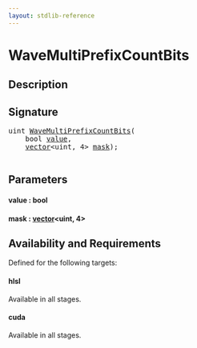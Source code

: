 ```yaml
---
layout: stdlib-reference
---
```


# WaveMultiPrefixCountBits

## Description





## Signature 

<pre>
<span class="code_keyword">uint</span> <a href="wavemultiprefixcountbits-049fk.html">WaveMultiPrefixCountBits</a>(
    <span class="code_keyword">bool</span> <a href="wavemultiprefixcountbits-049fk.html#decl-value" class="code_param">value</a>,
    <a href="../types/vector/index.html" class="code_type">vector</a>&lt;<span class="code_keyword">uint</span>, 4&gt; <a href="wavemultiprefixcountbits-049fk.html#decl-mask" class="code_param">mask</a>);

</pre>

## Parameters

####  <a id="decl-value"></a>value  : bool
####  <a id="decl-mask"></a>mask  : [vector](../types/vector/index.html)\<uint, 4\>

## Availability and Requirements

Defined for the following targets:

#### hlsl
Available in all stages.

#### cuda
Available in all stages.



